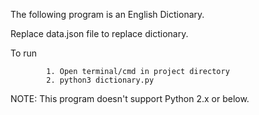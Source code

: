 The following program is an English Dictionary.

Replace data.json file to replace dictionary.

To run

            1. Open terminal/cmd in project directory
            2. python3 dictionary.py

NOTE: This program doesn't support Python 2.x or below.
